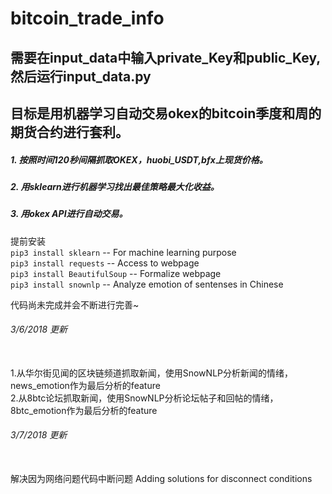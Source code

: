 # bitcoin_trade_info
## 需要在input_data中输入private_Key和public_Key,然后运行input_data.py
## 目标是用机器学习自动交易okex的bitcoin季度和周的期货合约进行套利。
##### 1. 按照时间120秒间隔抓取OKEX，huobi_USDT,bfx上现货价格。
##### 2. 用sklearn进行机器学习找出最佳策略最大化收益。
##### 3. 用okex API进行自动交易。

提前安装
<br>`pip3 install sklearn` -- For machine learning purpose
<br>`pip3 install requests` -- Access to webpage
<br>`pip3 install BeautifulSoup` -- Formalize webpage
<br>`pip3 install snownlp` -- Analyze emotion of sentenses in Chinese

代码尚未完成并会不断进行完善~

###### 3/6/2018 更新 
<br> 1.从华尔街见闻的区块链频道抓取新闻，使用SnowNLP分析新闻的情绪，news_emotion作为最后分析的feature
<br> 2.从8btc论坛抓取新闻，使用SnowNLP分析论坛帖子和回帖的情绪，8btc_emotion作为最后分析的feature

###### 3/7/2018 更新 
<br> 解决因为网络问题代码中断问题 Adding solutions for disconnect conditions
